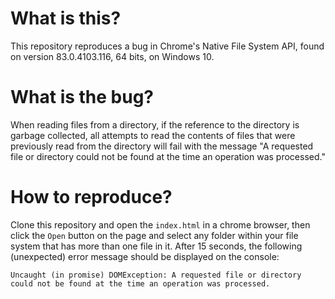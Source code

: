 # What is this?

This repository reproduces a bug in Chrome's Native File System API, found on version 83.0.4103.116, 64 bits, on Windows 10.

# What is the bug?

When reading files from a directory, if the reference to the directory is garbage collected, all attempts to read the contents of files that were previously read from the directory will fail with the message "A requested file or directory could not be found at the time an operation was processed."

# How to reproduce?

Clone this repository and open the `index.html` in a chrome browser, then click the `Open` button on the page and select any folder within your file system that has more than one file in it. After 15 seconds, the following (unexpected) error message should be displayed on the console:

```
Uncaught (in promise) DOMException: A requested file or directory could not be found at the time an operation was processed.
```